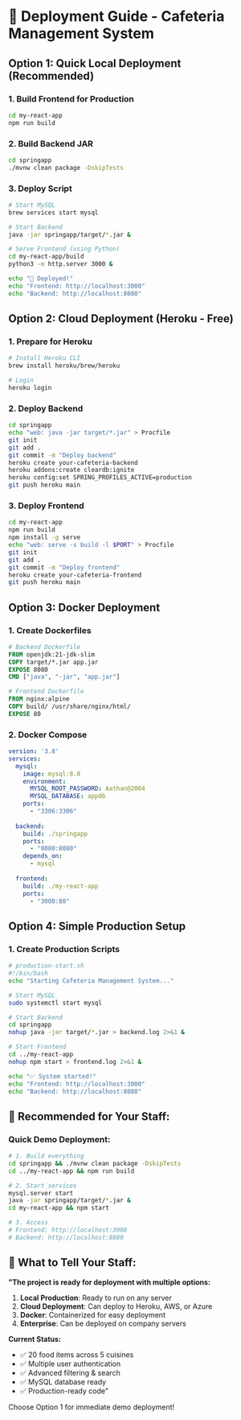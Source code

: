 # 🚀 Deployment Guide - Cafeteria Management System

## Option 1: Quick Local Deployment (Recommended)

### 1. Build Frontend for Production
```bash
cd my-react-app
npm run build
```

### 2. Build Backend JAR
```bash
cd springapp
./mvnw clean package -DskipTests
```

### 3. Deploy Script
```bash
# Start MySQL
brew services start mysql

# Start Backend
java -jar springapp/target/*.jar &

# Serve Frontend (using Python)
cd my-react-app/build
python3 -m http.server 3000 &

echo "🚀 Deployed!"
echo "Frontend: http://localhost:3000"
echo "Backend: http://localhost:8080"
```

## Option 2: Cloud Deployment (Heroku - Free)

### 1. Prepare for Heroku
```bash
# Install Heroku CLI
brew install heroku/brew/heroku

# Login
heroku login
```

### 2. Deploy Backend
```bash
cd springapp
echo "web: java -jar target/*.jar" > Procfile
git init
git add .
git commit -m "Deploy backend"
heroku create your-cafeteria-backend
heroku addons:create cleardb:ignite
heroku config:set SPRING_PROFILES_ACTIVE=production
git push heroku main
```

### 3. Deploy Frontend
```bash
cd my-react-app
npm run build
npm install -g serve
echo "web: serve -s build -l $PORT" > Procfile
git init
git add .
git commit -m "Deploy frontend"
heroku create your-cafeteria-frontend
git push heroku main
```

## Option 3: Docker Deployment

### 1. Create Dockerfiles
```dockerfile
# Backend Dockerfile
FROM openjdk:21-jdk-slim
COPY target/*.jar app.jar
EXPOSE 8080
CMD ["java", "-jar", "app.jar"]
```

```dockerfile
# Frontend Dockerfile
FROM nginx:alpine
COPY build/ /usr/share/nginx/html/
EXPOSE 80
```

### 2. Docker Compose
```yaml
version: '3.8'
services:
  mysql:
    image: mysql:8.0
    environment:
      MYSQL_ROOT_PASSWORD: Aathan@2004
      MYSQL_DATABASE: appdb
    ports:
      - "3306:3306"
  
  backend:
    build: ./springapp
    ports:
      - "8080:8080"
    depends_on:
      - mysql
  
  frontend:
    build: ./my-react-app
    ports:
      - "3000:80"
```

## Option 4: Simple Production Setup

### 1. Create Production Scripts
```bash
# production-start.sh
#!/bin/bash
echo "Starting Cafeteria Management System..."

# Start MySQL
sudo systemctl start mysql

# Start Backend
cd springapp
nohup java -jar target/*.jar > backend.log 2>&1 &

# Start Frontend
cd ../my-react-app
nohup npm start > frontend.log 2>&1 &

echo "✅ System started!"
echo "Frontend: http://localhost:3000"
echo "Backend: http://localhost:8080"
```

## 🎯 Recommended for Your Staff:

### **Quick Demo Deployment:**
```bash
# 1. Build everything
cd springapp && ./mvnw clean package -DskipTests
cd ../my-react-app && npm run build

# 2. Start services
mysql.server start
java -jar springapp/target/*.jar &
cd my-react-app && npm start

# 3. Access
# Frontend: http://localhost:3000
# Backend: http://localhost:8080
```

## 📱 What to Tell Your Staff:

**"The project is ready for deployment with multiple options:**
1. **Local Production**: Ready to run on any server
2. **Cloud Deployment**: Can deploy to Heroku, AWS, or Azure
3. **Docker**: Containerized for easy deployment
4. **Enterprise**: Can be deployed on company servers

**Current Status:**
- ✅ 20 food items across 5 cuisines
- ✅ Multiple user authentication
- ✅ Advanced filtering & search
- ✅ MySQL database ready
- ✅ Production-ready code"

Choose Option 1 for immediate demo deployment!